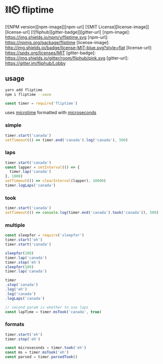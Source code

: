 # ⛓⏲ fliptime
[![NPM version][npm-image]][npm-url]
[![MIT License][license-image]][license-url]
[![fliphub][gitter-badge]][gitter-url]
[npm-image]: https://img.shields.io/npm/v/fliptime.svg
[npm-url]: https://npmjs.org/package/fliptime
[license-image]: http://img.shields.io/badge/license-MIT-blue.svg?style=flat
[license-url]: https://spdx.org/licenses/MIT
[gitter-badge]: https://img.shields.io/gitter/room/fliphub/pink.svg
[gitter-url]: https://gitter.im/fliphub/Lobby

## usage
```bash
yarn add fliptime
npm i fliptime --save
```

```js
const timer = require('fliptime')
```

uses [microtime](https://github.com/wadey/node-microtime) formatted with [microseconds](https://github.com/kamicane/microseconds)


### simple

```js
timer.start('canada')
setTimeout(() => timer.end('canada').log('canada'), 500)
```

### laps
```js
timer.start('canada')
const lapper = setInterval(() => {
  timer.lap('canada')
}, 1000)
setTimeout(() => clearInterval(lapper), 10000)
timer.logLaps('canada')
```

### took

```js
timer.start('canada')
setTimeout(() => console.log(timer.end('canada').took('canada')), 500)
```

### multiple

```js
const sleepfor = require('sleepfor')
timer.start('eh')
timer.start('canada')

sleepfor(100)
timer.lap('canada')
timer.stop('eh')
sleepfor(100)
timer.lap('canada')

timer
.stop('canada')
.log('eh')
.log('canada')
.logLaps('canada')

// second param is whether to use laps
const lapTime = timer.msTook('canada', true)
```

### formats
```js
timer.start('eh')
timer.stop('eh')

const microseconds = timer.took('eh')
const ms = timer.msTook('eh')
const parsed = timer.parsedTook()
```
